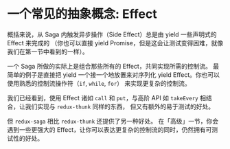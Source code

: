 # 一个常见的抽象概念: Effect

概括来说，从 Saga 内触发异步操作（Side Effect）总是由 yield 一些声明式的 Effect 来完成的
（你也可以直接 yield Promise，但是这会让测试变得困难，就像我们在第一节中看到的一样）。

一个 Saga 所做的实际上是组合那些所有的 Effect，共同实现所需的控制流。
最简单的例子是直接把 yield 一个接一个地放置来对序列化 yield Effect。你也可以使用熟悉的控制流操作符（`if`, `while`, `for`）
来实现更复杂的控制流。

我们已经看到，使用 Effect 诸如 `call` 和 `put`，与高阶 API 如 `takeEvery` 相结合，让我们实现与 `redux-thunk` 同样的东西，
但又有额外的易于测试的好处。

 但 `redux-saga` 相比 `redux-thunk` 还提供了另一种好处。
 在「高级」一节，你会遇到一些更强大的 Effect，让你可以表达更复杂的控制流的同时，仍然拥有可测试性的好处。
